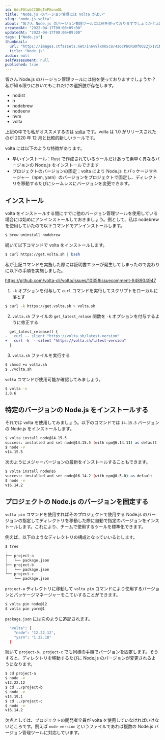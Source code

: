 ```yaml
---
id: 6duFGtubCCQEqTmPEonmDL
title: "Node.js のバージョン管理には Volta がよい"
slug: "node-js-volta"
about: "皆さん Node.js のバージョン管理ツールには何を使っておりますでしょうか？上記の中でも私がオススメするのは [volta](https://volta.sh/) です。volta は 1.0 がリリースされたのが2020年12月と比較的新しいツールです。"
createdAt: "2022-04-17T00:00+09:00"
updatedAt: "2022-04-17T00:00+09:00"
tags: ["Node.js"]
thumbnail:
  url: "https://images.ctfassets.net/in6v9lxmm5c8/4z6cPW6RU0f0O22jxIVINl/7c4bc80d99a5ad11e02d1cc83b42a2b5/articles_2FmDVbWFeXeln9BJXqBa76_2F027ab8d7dc7cdb4ab9c09c0a057af2e7.png"
  title: "Node.js"
audio: null
selfAssessment: null
published: true
---
```

皆さん Node.js のバージョン管理ツールには何を使っておりますでしょうか？私が知る限りにおいてもこれだけの選択肢が存在します。

- nodist
- n
- nodebrew
- nodeenv
- nvm
- volta

上記の中でも私がオススメするのは [volta](https://volta.sh/) です。volta は 1.0 がリリースされたのが 2020 年 12 月と比較的新しいツールです。

volta には以下のような特徴があります。

- 早いインストール：Rust で作成されているツールだけあって素早く異なるバージョンの Node.js をインストールできます
- プロジェクトのバージョンの固定：volta により Node.js とパッケージマネージャー（npm, yarn）のバージョンをプロジェクトで固定し、ディレクトリを移動するたびにシームレスにバージョンを変更できます。

## インストール

volta をインストールする間にすでに他のバージョン管理ツールを使用している場合には始めにアンインストールしておきましょう。例として、私は nodebrew を使用していたので以下コマンドでアンインストールします。

```sh
$ brew uninstall nodebrew
```

続いて以下コマンドで volta をインストールします。

```sh
$ curl https://get.volta.sh | bash
```

私が上記コマンドを実施した際には証明書エラーが発生してしまったので変わりに以下の手順を実施しました。

https://github.com/volta-cli/volta/issues/1035#issuecomment-948904947

1. `-k` オプションを付与して `curl` コマンドを実行してスクリプトをローカルに落とす

```sh
$ curl -k https://get.volta.sh > volta.sh
```

2. `volta.sh` ファイルの `get_latest_relase` 関数を `-k` オプションを付与するように修正する

```diff
  get_latest_release() {
-   curl -- slient "https://volta.sh/latest-version"
+   curl -k  --silent "https://volta.sh/latest-version"
  }
```

3. `volta.sh` ファイルを実行する

```sh
$ chmod +x volta.sh
$ ./volta.sh
```

`volta` コマンドが使用可能か確認してみましょう。

```sh
$ volta -v
1.0.6
```

## 特定のバージョンの Node.js をインストールする

それでは volta を使用してみましょう。以下のコマンドでは `14.15.5` バージョンの Node.js をインストールします。

```sh
$ volta install node@14.15.5
success: installed and set node@14.15.5 (with npm@6.14.11) as default
$ node -v
v14.15.5
```

次のようにメジャーバージョンの最新をインストールすることもできます。

```sh
$ volta install node@16
success: installed and set node@16.14.2 (with npm@8.5.0) as default
$ node -v
v16.14.2
```

## プロジェクトの Node.js のバージョンを固定する

`volta pin` コマンドを使用すればそのプロジェクトで使用する Node.js のバージョンの指定してディレクトリを移動した際に自動で指定のバージョンをインストールします。これにより、チームで使用するツールを標準化できます。

例えば、以下のようなディレクトリの構成となっていいるとします。

```sh
$ tree
.
├── project-a
│   └── package.json
├── project-b
│   └── package.json
└── project-c
    └── package.json
```

`project-a` ディレクトリに移動して `volta pin` コマンドにより使用するバージョンとパッケージマネージャーをこていすることができます。

```sh
$ volta pin node@12
$ volta pin yarn@1
```

`package.json` には次のように追記されます。

```sh
  "volta": {
    "node": "12.22.12",
    "yarn": "1.22.18"
  }
```

続いて `project-b`、`project-c` でも同様の手順でバージョンを固定します。そうすると、ディレクトリを移動するたびに Node.js のバージョンが変更されるようになります。

```sh
$ cd project-a
$ node -v
v12.22.12
$ cd ../project-b
$ node -v
v14.19.1
$ cd ../project-c
$ node -v
v16.14.2
```

欠点としては、プロジェクトの開発者全員が volta を使用していなければいけないところです。例えば `node-version` というファイルであれば複数の Node.js バージョン管理ツールに対応しています。
